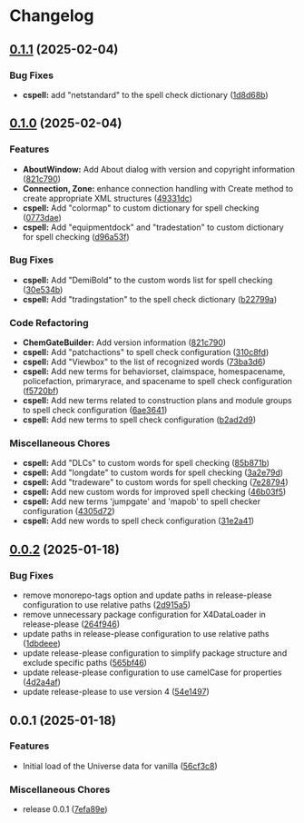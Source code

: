 # Changelog

## [0.1.1](https://github.com/chemodun/X4-UniverseEditor/compare/v0.1.0...v0.1.1) (2025-02-04)


### Bug Fixes

* **cspell:** add "netstandard" to the spell check dictionary ([1d8d68b](https://github.com/chemodun/X4-UniverseEditor/commit/1d8d68ba83b5bcbf6b43e82cf314126f52fd68c4))

## [0.1.0](https://github.com/chemodun/X4-UniverseEditor/compare/v0.0.2...v0.1.0) (2025-02-04)


### Features

* **AboutWindow:** Add About dialog with version and copyright information ([821c790](https://github.com/chemodun/X4-UniverseEditor/commit/821c790604d21d8af82b26d5e40bfafdb25cadc1))
* **Connection, Zone:** enhance connection handling with Create method to create appropriate XML structures ([49331dc](https://github.com/chemodun/X4-UniverseEditor/commit/49331dc079c3b9839f153086bc9e056158d21070))
* **cspell:** Add "colormap" to custom dictionary for spell checking ([0773dae](https://github.com/chemodun/X4-UniverseEditor/commit/0773dae7c031e6d239250dbd3866bc87b498ed0a))
* **cspell:** Add "equipmentdock" and "tradestation" to custom dictionary for spell checking ([d96a53f](https://github.com/chemodun/X4-UniverseEditor/commit/d96a53f75f1d22178f1ec3e6a103338fb63147b1))


### Bug Fixes

* **cspell:** Add "DemiBold" to the custom words list for spell checking ([30e534b](https://github.com/chemodun/X4-UniverseEditor/commit/30e534b030120610fc58fec8d83962df88344f2a))
* **cspell:** Add "tradingstation" to the spell check dictionary ([b22799a](https://github.com/chemodun/X4-UniverseEditor/commit/b22799ad7751db80b7bfb0e7ad385ac856841fd5))


### Code Refactoring

* **ChemGateBuilder:** Add version information ([821c790](https://github.com/chemodun/X4-UniverseEditor/commit/821c790604d21d8af82b26d5e40bfafdb25cadc1))
* **cspell:** Add "patchactions" to spell check configuration ([310c8fd](https://github.com/chemodun/X4-UniverseEditor/commit/310c8fdd7309ad87640c162bd15efad4730a5d66))
* **cspell:** Add "Viewbox" to the list of recognized words ([73ba3d6](https://github.com/chemodun/X4-UniverseEditor/commit/73ba3d6a49702ad48a28ee08a428b85994ae51ad))
* **cspell:** Add new terms for behaviorset, claimspace, homespacename, policefaction, primaryrace, and spacename to spell check configuration ([f5720bf](https://github.com/chemodun/X4-UniverseEditor/commit/f5720bf9ab2f9323b965d21783867abcfb48c409))
* **cspell:** Add new terms related to construction plans and module groups to spell check configuration ([6ae3641](https://github.com/chemodun/X4-UniverseEditor/commit/6ae36411e0f8f6c0fdde31004d3e17d299a8d3d3))
* **cspell:** Add new terms to spell check configuration ([b2ad2d9](https://github.com/chemodun/X4-UniverseEditor/commit/b2ad2d99d582c66eb1734dbc6f7bbfa771b96852))


### Miscellaneous Chores

* **cspell:** Add "DLCs" to custom words for spell checking ([85b871b](https://github.com/chemodun/X4-UniverseEditor/commit/85b871b5af070b29a2c6997159929a53e9d6e39d))
* **cspell:** Add "longdate" to custom words for spell checking ([3a2e79d](https://github.com/chemodun/X4-UniverseEditor/commit/3a2e79d04ab933f6208ac5f95b5da4758206bea8))
* **cspell:** Add "tradeware" to custom words for spell checking ([7e28794](https://github.com/chemodun/X4-UniverseEditor/commit/7e287946ac1fbf5c93d26dbeeab71b542109f6bb))
* **cspell:** Add new custom words for improved spell checking ([46b03f5](https://github.com/chemodun/X4-UniverseEditor/commit/46b03f5981d070e31a2511acac5de61baf3acb7e))
* **cspell:** Add new terms 'jumpgate' and 'mapob' to spell checker configuration ([4305d72](https://github.com/chemodun/X4-UniverseEditor/commit/4305d721b203850b16bc1e2bb9e881513a22dcdb))
* **cspell:** Add new words to spell check configuration ([31e2a41](https://github.com/chemodun/X4-UniverseEditor/commit/31e2a41862a1aefca02ba10b8a4510d44a49a7d7))

## [0.0.2](https://github.com/chemodun/X4-UniverseEditor/compare/v0.0.1...v0.0.2) (2025-01-18)


### Bug Fixes

* remove monorepo-tags option and update paths in release-please configuration to use relative paths ([2d915a5](https://github.com/chemodun/X4-UniverseEditor/commit/2d915a58dad4b7df76aa4d2a769e5c0ae17dfc5e))
* remove unnecessary package configuration for X4DataLoader in release-please ([264f946](https://github.com/chemodun/X4-UniverseEditor/commit/264f9469ceda830c1af2c164d4087c222072fa42))
* update paths in release-please configuration to use relative paths ([1dbdeee](https://github.com/chemodun/X4-UniverseEditor/commit/1dbdeeeedd7d581c723e2f2a9e3412b605d75f20))
* update release-please configuration to simplify package structure and exclude specific paths ([565bf46](https://github.com/chemodun/X4-UniverseEditor/commit/565bf461dab22096397245cfd12239f0539b1676))
* update release-please configuration to use camelCase for properties ([4d2a4af](https://github.com/chemodun/X4-UniverseEditor/commit/4d2a4af9e617e5d78c1205886d73b8d4444a5504))
* update release-please to use version 4 ([54e1497](https://github.com/chemodun/X4-UniverseEditor/commit/54e1497bdde520b3121abda39cc4be06ec8171ed))

## 0.0.1 (2025-01-18)


### Features

* Initial load of the Universe data for vanilla ([56cf3c8](https://github.com/chemodun/X4-UniverseEditor/commit/56cf3c894a58c2899f58cd01b84e02ce60d1bfdb))


### Miscellaneous Chores

* release 0.0.1 ([7efa89e](https://github.com/chemodun/X4-UniverseEditor/commit/7efa89e5fefe14be0435dd40d1539eaee93c5070))
